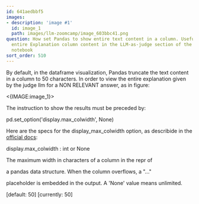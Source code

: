 ```yaml
---
id: 641aedbbf5
images:
- description: 'image #1'
  id: image_1
  path: images/llm-zoomcamp/image_603bbc41.png
question: How set Pandas to show entire text content in a column. Useful to view the
  entire Explanation column content in the LLM-as-judge section of the offline-rag-evaluation
  notebook
sort_order: 510
---
```


By default, in the dataframe visualization, Pandas truncate the text content in a column to 50 characters. In order to view the entire explanation given by the judge llm for a NON RELEVANT answer, as in figure:

<{IMAGE:image_1}>

The instruction to show the results must be preceded by:

pd.set_option('display.max_colwidth', None)

Here are the specs for the display_max_colwidth option, as describide in the [official docs](https://pandas.pydata.org/docs/user_guide/options.html):

display.max_colwidth : int or None

The maximum width in characters of a column in the repr of

a pandas data structure. When the column overflows, a "..."

placeholder is embedded in the output. A 'None' value means unlimited.

[default: 50] [currently: 50]

